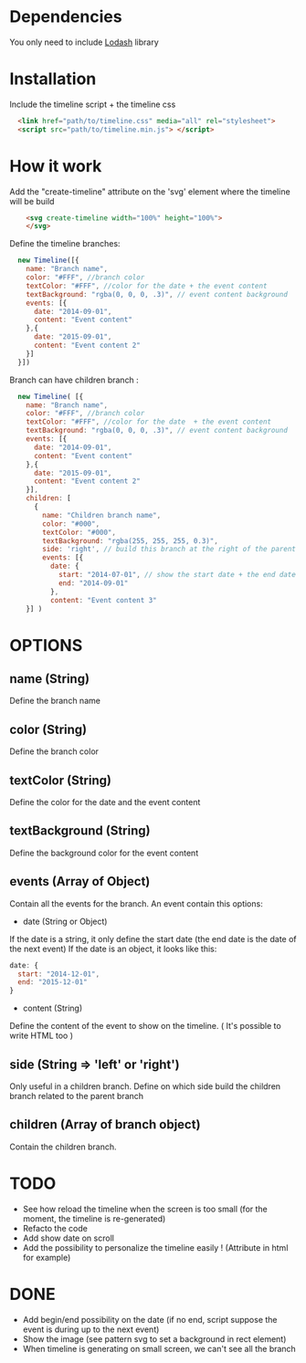 # Dependencies

You only need to include [Lodash](http://lodash.com/) library

# Installation

Include the timeline script + the timeline css
```html
  <link href="path/to/timeline.css" media="all" rel="stylesheet">
  <script src="path/to/timeline.min.js"> </script>

```

# How it work

Add the "create-timeline" attribute on the 'svg' element where the timeline will be build

```html
    <svg create-timeline width="100%" height="100%">
    </svg>
```

Define the timeline branches:

```js
  new Timeline([{
    name: "Branch name",
    color: "#FFF", //branch color
    textColor: "#FFF", //color for the date + the event content
    textBackground: "rgba(0, 0, 0, .3)", // event content background
    events: [{
      date: "2014-09-01", 
      content: "Event content"
    },{
      date: "2015-09-01", 
      content: "Event content 2"
    }]
  }])
```

Branch can have children branch :

```js
  new Timeline( [{
    name: "Branch name",
    color: "#FFF", //branch color
    textColor: "#FFF", //color for the date  + the event content 
    textBackground: "rgba(0, 0, 0, .3)", // event content background
    events: [{
      date: "2014-09-01", 
      content: "Event content"
    },{
      date: "2015-09-01", 
      content: "Event content 2"
    }],
    children: [
      {
        name: "Children branch name",
        color: "#000",
        textColor: "#000",
        textBackground: "rgba(255, 255, 255, 0.3)",
        side: 'right', // build this branch at the right of the parent branch
        events: [{
          date: { 
            start: "2014-07-01", // show the start date + the end date
            end: "2014-09-01"
          },
          content: "Event content 3" 
    }] )
```

# OPTIONS

## name (String)

Define the branch name

## color (String)

Define the branch color

## textColor (String)

Define the color for the date and the event content

## textBackground (String)

Define the background color for the event content

## events (Array of Object)

Contain all the events for the branch.
An event contain this options:

- date (String or Object)

If the date is a string, it only define the start date (the end date is the date of the next event)
If the date is an object, it looks like this:

```js
date: {
  start: "2014-12-01",
  end: "2015-12-01"
}
```

- content (String)

Define the content of the event to show on the timeline. ( It's possible to write HTML too )

## side (String => 'left' or 'right')

Only useful in a children branch.
Define on which side build the children branch related to the parent branch

## children (Array of branch object)

Contain the children branch.





# TODO

- See how reload the timeline when the screen is too small (for the moment, the timeline is re-generated)
- Refacto the code
- Add show date on scroll
- Add the possibility to personalize the timeline easily ! (Attribute in html for example)


# DONE

- Add begin/end possibility on the date (if no end, script suppose the event is during up to the next event)
- Show the image (see pattern svg to set a background in rect element)
- When timeline is generating on small screen, we can't see all the branch
